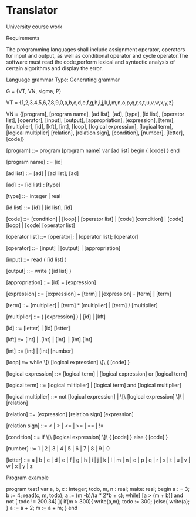 # Translator

University course work

Requirements

The programming languages shall include assignment operator, operators for input
and output, as well as conditional operator and cycle operator.The software must read
the code,perform lexical and syntactic analysis of certain algorithms and display the error.

Language grammar
Type: Generating grammar

G = {VT, VN, sigma, P}

VT = {1,2,3,4,5,6,7,8,9,0,a,b,c,d,e,f,g,h,i,j,k,l,m,n,o,p,q,r,s,t,u,v,w,x,y,z}

VN = {[program], [program name], [ad list], [ad], [type], [id list], [operator list],
      [operator], [input], [output], [appropriation], [expression], [term], [multiplier],
      [id], [kft], [int], [loop], [logical expression], [logical term], [logical multiplier]
      [relation], [relation sign], [condition], [number], [letter], [code]}
      
[program] ::= program [program name] var [ad list] begin { [code] } end

[program name] ::= [id] 

[ad list] ::= [ad] | [ad list]; [ad]

[ad] ::= [id list] : [type]

[type] ::= integer | real

[id list] ::= [id] | [id list], [id]

[code] ::= [condition] | [loop] | [operator list] | [code] [comdition] | [code] [loop] | [code] [operator list]

[operator list] ::= [operator]; | [operator list]; [operator]

[operator] ::= [input] | [output] | [appropriation]

[input] ::= read ( [id list] )

[output] ::= write ( [id list] )

[appropriation] ::= [id] = [expression]

[expression] ::= [expression] + [term] | [expression] - [term] | [term]

[term] ::= [multiplier] | [term] * [multiplier] | [term] / [multiplier]

[multiplier] ::= ( [expression] ) | [id] | [kft]

[id] ::= [letter] | [id] [letter]

[kft] ::= [int] | .[int] | [int]. | [int].[int]

[int] ::= [int] | [int] [number]

[loop] ::= while \\[\\ [logical expression] \\]\\ { [code] }

[logical expression] ::= [logical term] | [logical expression] or [logical term]

[logical term] ::= [logical miltiplier] | [logical term] and [logical multiplier]

[logical multiplier] ::= not [logical expression] | \\[\\ [logical expression] \\]\\ | [relation]

[relation] ::= [expression] [relation sign] [expression]

[relation sign] ::= < | > | <= | >= | == | !=

[condition] ::= if \\[\\ [logical expression] \\]\\ { [code] } else { [code] }

[number] ::= 1 | 2 | 3 | 4 | 5 | 6 | 7 | 8 | 9 | 0

[letter] ::= a | b | c | d | e | f | g | h | i | j | k | l | m | n | o | p | q | r | s | t | u | v | w | x | y | z

Program example

program test1
var a, b, c : integer;
 todo, m, n : real;
 make: real;
begin
 a : = 3;
 b := 4;
read(c, m, todo);
 a := (m -b)/(a * 2*b + c);
while[ [a > (m + b)] and not [ todo != 200.34] ]{
if(m > 300){
write(a,m);
 todo := 300;
}else{
write(a);
}
a := a + 2;
m := a + m;
}
end 
